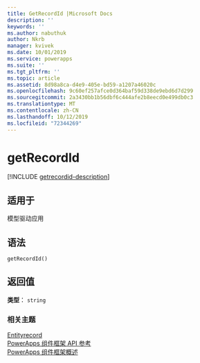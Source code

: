 ```yaml
---
title: GetRecordId |Microsoft Docs
description: ''
keywords: ''
ms.author: nabuthuk
author: Nkrb
manager: kvivek
ms.date: 10/01/2019
ms.service: powerapps
ms.suite: ''
ms.tgt_pltfrm: ''
ms.topic: article
ms.assetid: 8d98a8ca-d4e9-405e-bd59-a1207a46020c
ms.openlocfilehash: 9c60ef257afce0d364baf59d338de9ebd6d7d299
ms.sourcegitcommit: 2a3430bb1b56dbf6c444afe2b8eecd0e499db0c3
ms.translationtype: MT
ms.contentlocale: zh-CN
ms.lasthandoff: 10/12/2019
ms.locfileid: "72344269"
---
```

# <a name="getrecordid"></a>getRecordId

[!INCLUDE [getrecordid-description](includes/getrecordid-description.md)]

## <a name="available-for"></a>适用于 

模型驱动应用

## <a name="syntax"></a>语法

`getRecordId()`

## <a name="return-value"></a>返回值

**类型**： `string`


### <a name="related-topics"></a>相关主题

[Entityrecord](../entityrecord.md)<br/>
[PowerApps 组件框架 API 参考](../../reference/index.md)<br/>
[PowerApps 组件框架概述](../../overview.md)